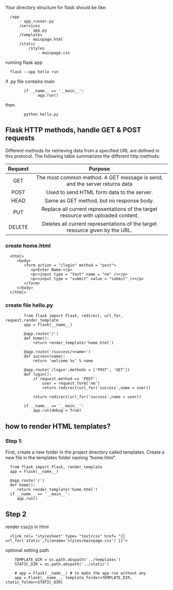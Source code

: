 

Your directory structure for flask should be like:

      /app
          - app_runner.py
          /services
              - app.py 
          /templates
              - mainpage.html
          /static
              /styles
                  - mainpage.css

running flask app

      flask --app hello run
      
 if .py file contains main 
 
            if __name__ == '__main__':
                  app.run()
  then 
  
            python hello.py


## Flask HTTP methods, handle GET & POST requests


Different methods for retrieving data from a specified URL are defined in this protocol. The following table summarizes the different http methods:

 | Request |	Purpose |
 | :---:   | :---:    |
 | GET     |	The most common method. A GET message is send, and the server returns data |
 | POST	   |  Used to send HTML form data to the server. |The data received by the POST method is not cached by the server. |
 | HEAD	   |  Same as GET method, but no response body.|
 | PUT	   |  Replace all current representations of the target resource with uploaded content. |
 | DELETE	 |  Deletes all current representations of the target resource given by the URL. |
 
 
###  create home.html

      <html>
         <body>
            <form action = "/login" method = "post">
               <p>Enter Name:</p>
               <p><input type = "text" name = "nm" /></p>
               <p><input type = "submit" value = "submit" /></p>
            </form>   
         </body>
      </html>

### create file hello.py 

            from flask import Flask, redirect, url_for, request,render_template
            app = Flask(__name__)

            @app.route('/')
            def home():
                return render_template('home.html')

            @app.route('/success/<name>')
            def success(name):
                return 'welcome %s' % name

            @app.route('/login',methods = ['POST', 'GET'])
            def login():
                if request.method == 'POST':
                    user = request.form['nm']
                    return redirect(url_for('success',name = user))

                return redirect(url_for('success',name = user))

            if __name__ == '__main__':
                app.run(debug = True)

## how to render HTML templates?
     
### Step 1:

First, create a new folder in the project directory called templates. Create a new file in the templates folder naming “home.html”.
     
      from flask import Flask, render_template
      app = Flask(__name__)

      @app.route('/')
      def home():
         return render_template('home.html')
      if __name__ == '__main__':
         app.run()
 
 
 ##  Step 2
 
 render css/js in html
 
      <link rel= "stylesheet" type= "text/css" href= "{{ url_for('static',filename='styles/mainpage.css') }}">
      
 optional setting path
 
        TEMPLATE_DIR = os.path.abspath('../templates')
        STATIC_DIR = os.path.abspath('../static')

        # app = Flask(__name__) # to make the app run without any
        app = Flask(__name__, template_folder=TEMPLATE_DIR, static_folder=STATIC_DIR)
